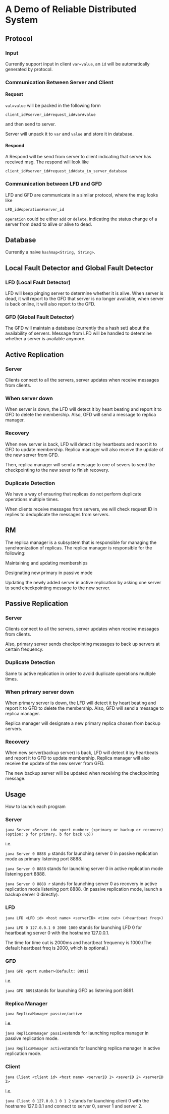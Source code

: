 # A Demo of Reliable Distributed System

## Protocol
 
 ### Input
 
Currently support input in client `var=value`, an `id` will be automatically generated by protocol.

### Communication Between Server and Client

#### Request

`val=value` will be packed in the following form

```
client_id#server_id#request_id#var#value
``` 

and then send to server. 

Server will unpack it to `var` and `value` and store it in database.

#### Respond

A Respond will be send from server to client indicating that server has received msg. The respond will look like

```$xslt
client_id#server_id#request_id#data_in_server_database
```

### Communication between LFD and GFD

LFD and GFD are communicate in a similar protocol, where the msg looks like

```$xslt
LFD_id#operation#server_id
```
`operation` could be either `add` or `delete`, indicating the status change of a server from dead to alive or alive to dead.

## Database

Currently a naive `hashmap<String, String>`.

## Local Fault Detector and Global Fault Detector

### LFD (Local Fault Detector)

LFD will keep pinging server to determine whether it is alive. When server is dead, it will report to the GFD that server is no longer available, when server is back online, it will also report to the GFD.

### GFD (Global Fault Detector)

The GFD will maintain a database (currently the a hash set) about the availability of servers. Message from LFD will be handled to determine whether a server is available anymore.

## Active Replication

### Server

Clients connect to all the servers, server updates when receive messages from clients.

### When server down

When server is down, the LFD will detect it by heart beating and report it to GFD to delete the membership. Also, GFD will send a message to replica manager.

### Recovery

When new server is back, LFD will detect it by heartbeats and report it to GFD to update membership. Replica manager will also receive the update of the new server from GFD.

Then, replica manager will send a message to one of severs to send the checkpointing to the new sever to finish recovery.

### Duplicate Detection

We have a way of ensuring that replicas do not perform duplicate operations multiple times.

When clients receive messages from servers, we will check request ID in replies to deduplicate the messages from servers.



## RM
The replica manager is a subsystem that is responsible for managing the synchronization of replicas. The replica manager is responsible for the following:

Maintaining and updating memberships

Designating new primary in passive mode

Updating the newly added server in active replication by asking one server to send checkpointing message to the new server.

## Passive Replication

### Server

Clients connect to all the servers, server updates when receive messages from clients.

Also, primary server sends checkpointing messages to back up servers at certain frequency.

### Duplicate Detection

Same to active replication in order to avoid duplicate operations multiple times. 

### When primary server down

When primary server is down, the LFD will detect it by heart beating and report it to GFD to delete the membership. Also, GFD will send a message to replica manager.

Replica manager will designate a new primary replica chosen from backup servers.


### Recovery

When new server(backup server) is back, LFD will detect it by heartbeats and report it to GFD to update membership. Replica manager will also receive the update of the new server from GFD.

The new backup server will be updated when receiving the checkpointing message.

## Usage

How to launch each program

### Server

`java Server <Server id> <port number> (<primary or backup or recover>) (option: p for primary, b for back up))`

i.e.

`java Server 0 8888 p` stands for launching server 0 in passive replication mode as primary listening port 8888.

`java Server 0 8888` stands for launching server 0 in active replication  mode listening port 8888.

`java Server 0 8888 r` stands for launching server 0 as recovery in active replication  mode listening port 8888. (In passive replication  mode, launch a backup server 0 directly).

### LFD

`java LFD <LFD id> <host name> <serverID> <time out> (<heartbeat freq>)`



`java LFD 0 127.0.0.1 0 2000 1000`  stands for launching LFD 0 for heartbeating server 0 with the hostname 127.0.0.1.

The time for time out is 2000ms and heartbeat frequency is 1000.(The default heartbeat freq is 2000, which is optional.)

### GFD

`java GFD <port number>(Default: 8891)`
 
i.e.

`java GFD 8891`stands for launching GFD as listening port 8891.


### Replica Manager

`java ReplicaManager passive/active`

i.e.

`java ReplicaManager passive`stands for launching replica manager in passive replication mode.

`java ReplicaManager active`stands for launching replica manager in active replication mode.

### Client

`java Client <client id> <host name> <serverID 1> <severID 2> <serverID 3> `

i.e.

`java Client 0 127.0.0.1 0 1 2` stands for launching client 0 with the hostname 127.0.0.1 and connect to server 0, server 1 and server 2.




